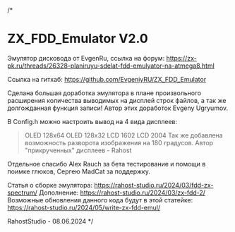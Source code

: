 /*
# ZX_FDD_Emulator V2.0

Эмулятор дисковода от EvgenRu, ссылка на форум:
https://zx-pk.ru/threads/26328-planiruyu-sdelat-fdd-emulyator-na-atmega8.html

Ссылка на гитхаб:
https://github.com/EvgeniyRU/ZX_FDD_Emulator

Сделана  большая доработка эмулятора в плане произвольного расширения
количества  выводимых на дисплей строк файлов,  а так же долгожданная 
функция  записи!  Автор  этих доработок  Evgeny Ugryumov. 

В Config.h можно настроить вывод на 4 вида дисплеев:
> OLED 128x64
> OLED 128x32
> LCD 1602
> LCD 2004
Так же добавлена возможность разворота изображения на 180 градусов. 
Автор "прикрученных" дисплеев - Rahost

Отдельное спасибо Alex Rauch за бета тестирование и помощи в поимке
глюков, Сергею MadCat за поддержку.

Статья о сборке эмулятора:
https://rahost-studio.ru/2024/03/fdd-zx-spectrum/
Дополнение:
https://rahost-studio.ru/2024/03/zx-fdd-2/
Возможные обновления данного кода будут в этой статейке:
https://rahost-studio.ru/2024/05/write-zx-fdd-emul/


RahostStudio - 08.06.2024
*/